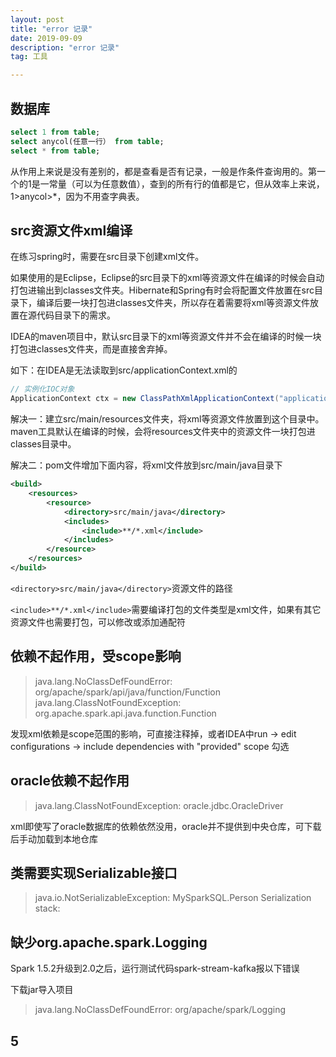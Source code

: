 ```yaml
---
layout: post
title: "error 记录"
date: 2019-09-09
description: "error 记录"
tag: 工具

---
```


## 数据库

```sql
select 1 from table;
select anycol(任意一行） from table;
select * from table; 
```
 从作用上来说是没有差别的，都是查看是否有记录，一般是作条件查询用的。第一个的1是一常量（可以为任意数值），查到的所有行的值都是它，但从效率上来说，1>anycol>\*，因为不用查字典表。


## src资源文件xml编译

在练习spring时，需要在src目录下创建xml文件。

如果使用的是Eclipse，Eclipse的src目录下的xml等资源文件在编译的时候会自动打包进输出到classes文件夹。Hibernate和Spring有时会将配置文件放置在src目录下，编译后要一块打包进classes文件夹，所以存在着需要将xml等资源文件放置在源代码目录下的需求。

IDEA的maven项目中，默认src目录下的xml等资源文件并不会在编译的时候一块打包进classes文件夹，而是直接舍弃掉。

如下：在IDEA是无法读取到src/applicationContext.xml的

```java
// 实例化IOC对象
ApplicationContext ctx = new ClassPathXmlApplicationContext("applicationContext.xml");
```

解决一：建立src/main/resources文件夹，将xml等资源文件放置到这个目录中。maven工具默认在编译的时候，会将resources文件夹中的资源文件一块打包进classes目录中。

解决二：pom文件增加下面内容，将xml文件放到src/main/java目录下

```xml
<build>
    <resources>
        <resource>
            <directory>src/main/java</directory>
            <includes>
                <include>**/*.xml</include>
            </includes>
        </resource>
    </resources>
</build>
```

`<directory>src/main/java</directory>`资源文件的路径

`<include>**/*.xml</include>`需要编译打包的文件类型是xml文件，如果有其它资源文件也需要打包，可以修改或添加通配符


## 依赖不起作用，受scope影响

> java.lang.NoClassDefFoundError: org/apache/spark/api/java/function/Function
  java.lang.ClassNotFoundException: org.apache.spark.api.java.function.Function

发现xml依赖是scope范围的影响，可直接注释掉，或者IDEA中run -> edit configurations -> include dependencies with "provided" scope 勾选

## oracle依赖不起作用

> java.lang.ClassNotFoundException: oracle.jdbc.OracleDriver

xml即使写了oracle数据库的依赖依然没用，oracle并不提供到中央仓库，可下载后手动加载到本地仓库


## 类需要实现Serializable接口

> java.io.NotSerializableException: MySparkSQL.Person
Serialization stack:

## 缺少org.apache.spark.Logging

Spark 1.5.2升级到2.0之后，运行测试代码spark-stream-kafka报以下错误

下载jar导入项目

> java.lang.NoClassDefFoundError: org/apache/spark/Logging

## 5


